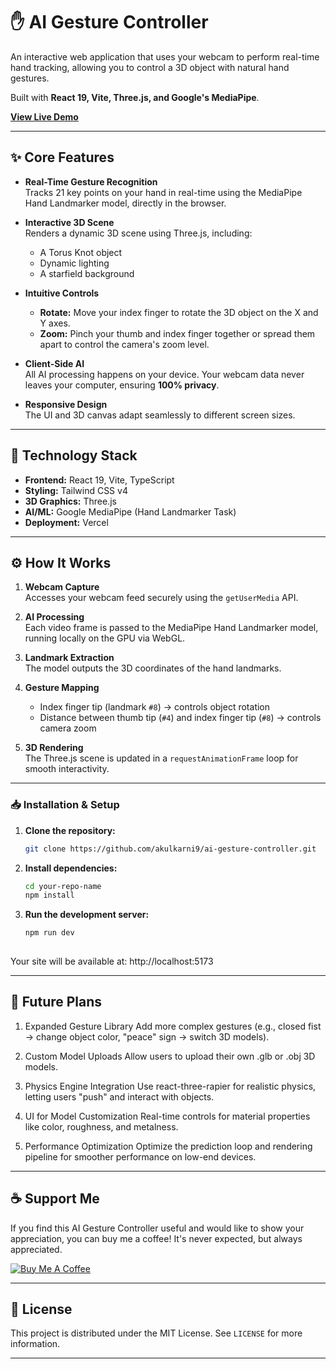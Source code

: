 # ✋ AI Gesture Controller

An interactive web application that uses your webcam to perform real-time hand tracking, allowing you to control a 3D object with natural hand gestures.  

Built with **React 19, Vite, Three.js, and Google's MediaPipe**.  
  
**[View Live Demo](https://ai-gesture-controller.vercel.app/)**

---

## ✨ Core Features

- **Real-Time Gesture Recognition**  
  Tracks 21 key points on your hand in real-time using the MediaPipe Hand Landmarker model, directly in the browser.

- **Interactive 3D Scene**  
  Renders a dynamic 3D scene using Three.js, including:  
  - A Torus Knot object  
  - Dynamic lighting  
  - A starfield background  

- **Intuitive Controls**  
  - **Rotate:** Move your index finger to rotate the 3D object on the X and Y axes.  
  - **Zoom:** Pinch your thumb and index finger together or spread them apart to control the camera's zoom level.  

- **Client-Side AI**  
  All AI processing happens on your device. Your webcam data never leaves your computer, ensuring **100% privacy**.

- **Responsive Design**  
  The UI and 3D canvas adapt seamlessly to different screen sizes.

---

## 🚀 Technology Stack

- **Frontend:** React 19, Vite, TypeScript  
- **Styling:** Tailwind CSS v4  
- **3D Graphics:** Three.js  
- **AI/ML:** Google MediaPipe (Hand Landmarker Task)  
- **Deployment:** Vercel  

---

## ⚙️ How It Works

1. **Webcam Capture**  
   Accesses your webcam feed securely using the `getUserMedia` API.

2. **AI Processing**  
   Each video frame is passed to the MediaPipe Hand Landmarker model, running locally on the GPU via WebGL.

3. **Landmark Extraction**  
   The model outputs the 3D coordinates of the hand landmarks.

4. **Gesture Mapping**  
   - Index finger tip (landmark `#8`) → controls object rotation  
   - Distance between thumb tip (`#4`) and index finger tip (`#8`) → controls camera zoom  

5. **3D Rendering**  
   The Three.js scene is updated in a `requestAnimationFrame` loop for smooth interactivity.

---

### 📥 Installation & Setup  

1. **Clone the repository:**  
   ```bash
   git clone https://github.com/akulkarni9/ai-gesture-controller.git
2. **Install dependencies:**  
   ```bash
   cd your-repo-name
   npm install
3. **Run the development server:**  
   ```bash
   npm run dev
  
Your site will be available at: http://localhost:5173  

---  

## 🔮 Future Plans  
1. Expanded Gesture Library
Add more complex gestures (e.g., closed fist → change object color, "peace" sign → switch 3D models).

2. Custom Model Uploads
Allow users to upload their own .glb or .obj 3D models.

3. Physics Engine Integration
Use react-three-rapier for realistic physics, letting users "push" and interact with objects.

4. UI for Model Customization
Real-time controls for material properties like color, roughness, and metalness.

5. Performance Optimization
Optimize the prediction loop and rendering pipeline for smoother performance on low-end devices.  

 ---   

## ☕ Support Me
If you find this AI Gesture Controller useful and would like to show your appreciation, you can buy me a coffee! It's never expected, but always appreciated.

[![Buy Me A Coffee](https://cdn.buymeacoffee.com/buttons/v2/default-yellow.png)](https://www.buymeacoffee.com/akulkarni9)

---

## 📄 License
This project is distributed under the MIT License. See `LICENSE` for more information.

---




